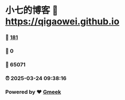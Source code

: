 # 小七的博客 :link: https://qigaowei.github.io 
### :page_facing_up: [181](https://qigaowei.github.io/tag.html) 
### :speech_balloon: 0 
### :hibiscus: 65071 
### :alarm_clock: 2025-03-24 09:38:16 
### Powered by :heart: [Gmeek](https://github.com/Meekdai/Gmeek)
